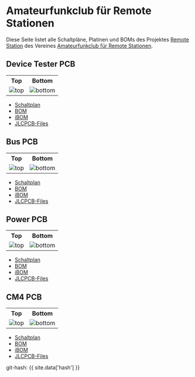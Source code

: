 ---
---

# Amateurfunkclub für Remote Stationen

Diese Seite listet alle Schaltpläne, Platinen und BOMs des Projektes [Remote Station](https://github.com/OE5XRX/RemoteStation) des Vereines [Amateurfunkclub für Remote Stationen](https://oe5xrx.org).

## Device Tester PCB

<table>
  <tr><th>Top</th><th>Bottom</th></tr>
  <tr>
    <td><img src="pcb/device_test/device_test-top.png" alt="top" /></td>
    <td><img src="pcb/device_test/device_test-bottom.png" alt="bottom" /></td>
  </tr>
</table>

- [Schaltplan](pcb/device_test/device_test-schematic.pdf)
- [BOM](pcb/device_test/device_test-bom.html)
- [iBOM](pcb/device_test/device_test-ibom.html)
- [JLCPCB-Files](pcb/device_test/JLCPCB/device_test-_JLCPCB_compress.zip)

## Bus PCB

<table>
  <tr><th>Top</th><th>Bottom</th></tr>
  <tr>
    <td><img src="pcb/bus/bus-top.png" alt="top" /></td>
    <td><img src="pcb/bus/bus-bottom.png" alt="bottom" /></td>
  </tr>
</table>

- [Schaltplan](pcb/bus/bus-schematic.pdf)
- [BOM](pcb/bus/bus-bom.html)
- [iBOM](pcb/bus/bus-ibom.html)
- [JLCPCB-Files](pcb/bus/JLCPCB/bus-_JLCPCB_compress.zip)

## Power PCB

<table>
  <tr><th>Top</th><th>Bottom</th></tr>
  <tr>
    <td><img src="pcb/power/power-top.png" alt="top" /></td>
    <td><img src="pcb/bus/power-power.png" alt="bottom" /></td>
  </tr>
</table>

- [Schaltplan](pcb/power/power-schematic.pdf)
- [BOM](pcb/power/power-bom.html)
- [iBOM](pcb/power/power-ibom.html)
- [JLCPCB-Files](pcb/power/JLCPCB/power-_JLCPCB_compress.zip)

## CM4 PCB

<table>
  <tr><th>Top</th><th>Bottom</th></tr>
  <tr>
    <td><img src="pcb/cm4/cm4-top.png" alt="top" /></td>
    <td><img src="pcb/cm4/cm4-bottom.png" alt="bottom" /></td>
  </tr>
</table>

- [Schaltplan](pcb/cm4/cm4-schematic.pdf)
- [BOM](pcb/cm4/cm4-bom.html)
- [iBOM](pcb/cm4/cm4-ibom.html)
- [JLCPCB-Files](pcb/cm4/JLCPCB/cm4-_JLCPCB_compress.zip)

git-hash: {{ site.data['hash'] }}
